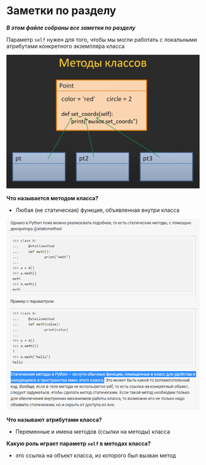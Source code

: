 # Заметки по разделу

___В этом файле собраны все заметки по разделу___

Параметр `self` нужен для того, чтобы мы могли работать
с локальными атрибутами конкретного экземпляра класса


![](../../../../img/методы_классов.jpeg)

 **Что называется методом класса?**
* Любая (не статическая) функция, объявленная внутри класса

![](../../../../img/staticmethod.png)

**Что называют атрибутами класса?**
* Переменные и имена методов (ссылки на методы) класса

**Какую роль играет параметр `self` в методах класса?**
* это ссылка на объект класса, из которого был вызван метод
